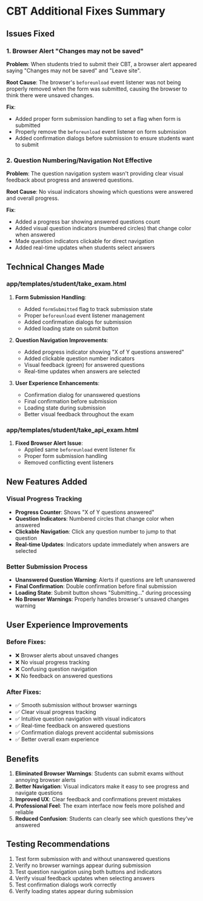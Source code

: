 # CBT Additional Fixes Summary

## Issues Fixed

### 1. Browser Alert "Changes may not be saved"
**Problem**: When students tried to submit their CBT, a browser alert appeared saying "Changes may not be saved" and "Leave site".

**Root Cause**: The browser's `beforeunload` event listener was not being properly removed when the form was submitted, causing the browser to think there were unsaved changes.

**Fix**: 
- Added proper form submission handling to set a flag when form is submitted
- Properly remove the `beforeunload` event listener on form submission
- Added confirmation dialogs before submission to ensure students want to submit

### 2. Question Numbering/Navigation Not Effective
**Problem**: The question navigation system wasn't providing clear visual feedback about progress and answered questions.

**Root Cause**: No visual indicators showing which questions were answered and overall progress.

**Fix**:
- Added a progress bar showing answered questions count
- Added visual question indicators (numbered circles) that change color when answered
- Made question indicators clickable for direct navigation
- Added real-time updates when students select answers

## Technical Changes Made

### app/templates/student/take_exam.html
1. **Form Submission Handling**:
   - Added `formSubmitted` flag to track submission state
   - Proper `beforeunload` event listener management
   - Added confirmation dialogs for submission
   - Added loading state on submit button

2. **Question Navigation Improvements**:
   - Added progress indicator showing "X of Y questions answered"
   - Added clickable question number indicators
   - Visual feedback (green) for answered questions
   - Real-time updates when answers are selected

3. **User Experience Enhancements**:
   - Confirmation dialog for unanswered questions
   - Final confirmation before submission
   - Loading state during submission
   - Better visual feedback throughout the exam

### app/templates/student/take_api_exam.html
1. **Fixed Browser Alert Issue**:
   - Applied same `beforeunload` event listener fix
   - Proper form submission handling
   - Removed conflicting event listeners

## New Features Added

### Visual Progress Tracking
- **Progress Counter**: Shows "X of Y questions answered"
- **Question Indicators**: Numbered circles that change color when answered
- **Clickable Navigation**: Click any question number to jump to that question
- **Real-time Updates**: Indicators update immediately when answers are selected

### Better Submission Process
- **Unanswered Question Warning**: Alerts if questions are left unanswered
- **Final Confirmation**: Double confirmation before final submission
- **Loading State**: Submit button shows "Submitting..." during processing
- **No Browser Warnings**: Properly handles browser's unsaved changes warning

## User Experience Improvements

### Before Fixes:
- ❌ Browser alerts about unsaved changes
- ❌ No visual progress tracking
- ❌ Confusing question navigation
- ❌ No feedback on answered questions

### After Fixes:
- ✅ Smooth submission without browser warnings
- ✅ Clear visual progress tracking
- ✅ Intuitive question navigation with visual indicators
- ✅ Real-time feedback on answered questions
- ✅ Confirmation dialogs prevent accidental submissions
- ✅ Better overall exam experience

## Benefits

1. **Eliminated Browser Warnings**: Students can submit exams without annoying browser alerts
2. **Better Navigation**: Visual indicators make it easy to see progress and navigate questions
3. **Improved UX**: Clear feedback and confirmations prevent mistakes
4. **Professional Feel**: The exam interface now feels more polished and reliable
5. **Reduced Confusion**: Students can clearly see which questions they've answered

## Testing Recommendations

1. Test form submission with and without unanswered questions
2. Verify no browser warnings appear during submission
3. Test question navigation using both buttons and indicators
4. Verify visual feedback updates when selecting answers
5. Test confirmation dialogs work correctly
6. Verify loading states appear during submission
